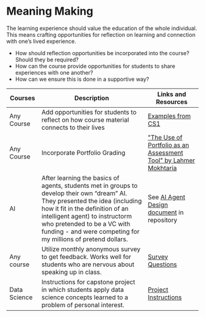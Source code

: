 # Meaning Making

The learning experience should value the education of the whole individual.  This means crafting opportunities for reflection on learning and connection with one’s lived experience.

- How should reflection opportunities be incorporated into the course?  Should they be required?  
- How can the course provide opportunities for students to share experiences with one another?  
- How can we ensure this is done in a supportive way?

| Courses | Description | Links and Resources |
| --- | --- | --- |
| Any Course | Add opportunities for students to reflect on how course material connects to their lives | [Examples from CS1](https://docs.google.com/document/d/1xmoiJaQWRnnAbk7YME83l_Kd-9sRLiG547b7vXhGzu4/edit?usp=sharing) |
| Any Course | Incorporate Portfolio Grading | ["The Use of Portfolio as an Assessment Tool" by Lahmer Mokhtaria](https://www.ijstr.org/final-print/july2015/The-Use-Of-Portfolio-As-An-Assessment-Tool.pdf) |
| AI | After learning the basics of agents, students met in groups to develop their own “dream” AI. They presented the idea (including how it fit in the definition of an intelligent agent) to instructorm who pretended to be a VC with funding - and were competing for my millions of pretend dollars. | See [AI Agent Design document](https://github.com/eloncs/ibics/blob/main/meaningMaking/AI_agentDesign_groupDiscussion.pdf) in repository |
| Any course | Utilize monthly anonymous survey to get feedback. Works well for students who are nervous about speaking up in class. | [Survey Questions](https://docs.google.com/document/d/1JhSjLsMhXzf8Jbn7yN6fXAvA_IKYwJjZNAGW1MsbQTU/edit?tab=t.0) |
| Data Science | Instructions for capstone project in which students apply data science concepts learned to a problem of personal interest. | [Project Instructions](https://sites.google.com/elon.edu/csc1100-finalproject/overview) |
